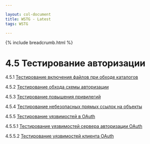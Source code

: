 ```yaml
---

layout: col-document
title: WSTG - Latest
tags: WSTG

---
```


{% include breadcrumb.html %}
# 4.5 Тестирование авторизации

4.5.1 [Тестирование включения файлов при обходе каталогов](01-Testing_Directory_Traversal_File_Include.md)

4.5.2 [Тестирование обхода схемы авторизации](02-Testing_for_Bypassing_Authorization_Schema.md)

4.5.3 [Тестирование повышения привилегий](03-Testing_for_Privilege_Escalation.md)

4.5.4 [Тестирование небезопасных прямых ссылок на объекты](04-Testing_for_Insecure_Direct_Object_References.md)

4.5.5 [Тестирование уязвимостей в OAuth](05-Testing_for_OAuth_Weaknesses.md)

4.5.5.1 [Тестирование уязвимостей сервера авторизации OAuth](05.1-Testing_for_OAuth_Authorization_Server_Weaknesses.md)

4.5.5.2 [Тестирование уязвимостей клиента OAuth](05.2-Testing_for_OAuth_Client_Weaknesses.md)

